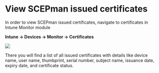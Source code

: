 # View SCEPman issued certificates

In order to view SCEPman issued certificates, navigate to certificates in Intune Monitor module

**Intune -> Devices -> Monitor -> Certificates**

![](<../../.gitbook/assets/2022-07-26 11\_38\_54-Window.png>)

There you will find a list of all issued certificates with details like device name, user name, thumbprint, serial number, subject name, issuance date, expiry date, and certificate status.
